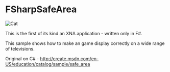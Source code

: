 FSharpSafeArea
==============

![Cat](https://github.com/NElias/FSharpSafeArea/raw/master/SafeArea/Content/Cat.png)

This is the first of its kind an XNA application - written only in F#.

This sample shows how to make an game display correctly on a wide range of televisions.

Original on C# - http://create.msdn.com/en-US/education/catalog/sample/safe_area